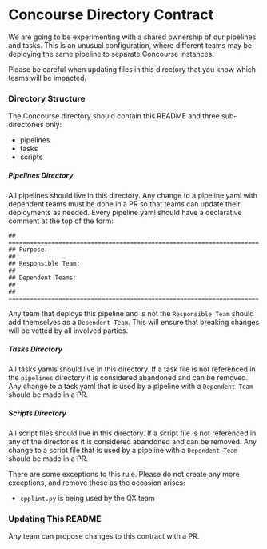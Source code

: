 # Concourse Directory Contract
We are going to be experimenting with a shared ownership of our pipelines and tasks.
This is an unusual configuration, where different teams may be deploying the same pipeline to separate Concourse instances.

Please be careful when updating files in this directory that you know which teams will be impacted.

### Directory Structure
The Concourse directory should contain this README and three sub-directories only:

* pipelines
* tasks
* scripts

##### Pipelines Directory
All pipelines should live in this directory.
Any change to a pipeline yaml with dependent teams must be done in a PR so that teams can update their deployments as needed.
Every pipeline yaml should have a declarative comment at the top of the form:
```
## ======================================================================
## Purpose:
##
## Responsible Team:
##
## Dependent Teams:
##
## ======================================================================
```
Any team that deploys this pipeline and is not the `Responsible Team` should add themselves as a `Dependent Team`.
This will ensure that breaking changes will be vetted by all involved parties.

##### Tasks Directory
All tasks yamls should live in this directory.
If a task file is not referenced in the `pipelines` directory it is considered abandoned and can be removed.
Any change to a task yaml that is used by a pipeline with a `Dependent Team` should be made in a PR.

##### Scripts Directory
All script files should live in this directory.
If a script file is not referenced in any of the directories it is considered abandoned and can be removed.
Any change to a script file that is used by a pipeline with a `Dependent Team` should be made in a PR.

There are some exceptions to this rule.
Please do not create any more exceptions, and remove these as the occasion arises:

* `cpplint.py` is being used by the QX team

### Updating This README
Any team can propose changes to this contract with a PR.
